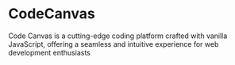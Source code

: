 # CodeCanvas
Code Canvas is a cutting-edge coding platform crafted with vanilla JavaScript, offering a seamless and intuitive experience for web development enthusiasts
